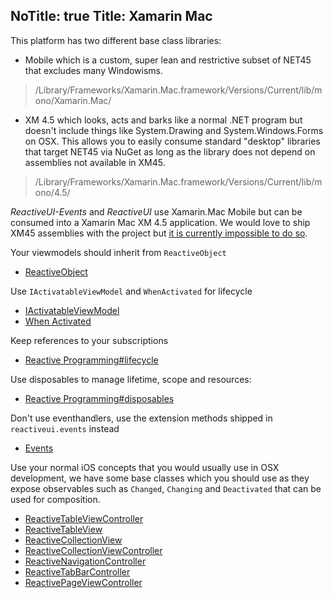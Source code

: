 NoTitle: true
Title: Xamarin Mac
----

This platform has two different base class libraries:

* Mobile which is a custom, super lean and restrictive subset of NET45 that excludes many Windowisms. 

> /Library/Frameworks/Xamarin.Mac.framework/Versions/Current/lib/mono/Xamarin.Mac/

* XM 4.5 which looks, acts and barks like a normal .NET program but doesn't include things like System.Drawing and System.Windows.Forms on OSX. This allows you to easily consume standard "desktop" libraries that target NET45 via NuGet as long as the library does not depend on assemblies not available in XM45.

> /Library/Frameworks/Xamarin.Mac.framework/Versions/Current/lib/mono/4.5/

_ReactiveUI-Events_ and _ReactiveUI_ use Xamarin.Mac Mobile but can be consumed into a Xamarin Mac XM 4.5 application. We would love to ship XM45 assemblies with the project but [it is currently impossible to do so](https://github.com/NuGet/Home/issues/2662).

Your viewmodels should inherit from `ReactiveObject`

- [ReactiveObject](https://reactiveui.net/api/reactiveui/reactiveobject/)

Use `IActivatableViewModel` and `WhenActivated` for lifecycle

- [IActivatableViewModel](https://reactiveui.net/api/reactiveui/IActivatableViewModel/)
- [When Activated](https://reactiveui.net/docs/handbook/when-activated/)

Keep references to your subscriptions

- [Reactive Programming#lifecycle](https://reactiveui.net/docs/reactive-programming#lifecycle)

Use disposables to manage lifetime, scope and resources:

- [Reactive Programming#disposables](https://reactiveui.net/docs/reactive-programming#disposables)

Don't use eventhandlers, use the extension methods shipped in `reactiveui.events` instead

- [Events](https://reactiveui.net/docs/handbook/events/)

Use your normal iOS concepts that you would usually use in OSX development, we have some base classes which you should use as they expose observables such as `Changed`, `Changing` and `Deactivated` that can be used for composition.

- [ReactiveTableViewController](https://reactiveui.net/api/reactiveui/reactivetableviewcontroller/)
- [ReactiveTableView](https://reactiveui.net/api/reactiveui/reactivetableview/)
- [ReactiveCollectionView](https://reactiveui.net/api/reactiveui/reactivecollectionview/)
- [ReactiveCollectionViewController](https://reactiveui.net/api/reactiveui/reactivecollectionviewcontroller)
- [ReactiveNavigationController](https://reactiveui.net/api/reactiveui/reactivenavigationcontroller)
- [ReactiveTabBarController](https://reactiveui.net/api/reactiveui/reactivetabbarcontroller/)
- [ReactivePageViewController](https://reactiveui.net/api/reactiveui/reactivepageviewcontroller/)
